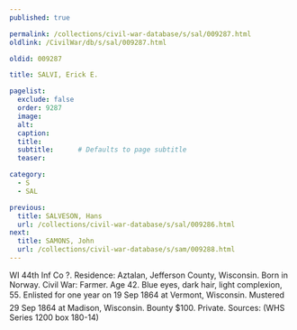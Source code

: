 ```yaml
---
published: true

permalink: /collections/civil-war-database/s/sal/009287.html
oldlink: /CivilWar/db/s/sal/009287.html

oldid: 009287

title: SALVI, Erick E.

pagelist:
  exclude: false
  order: 9287
  image: 
  alt:
  caption:
  title:
  subtitle:      # Defaults to page subtitle
  teaser:

category: 
  - S 
  - SAL

previous:
  title: SALVESON, Hans
  url: /collections/civil-war-database/s/sal/009286.html  
next:
  title: SAMONS, John
  url: /collections/civil-war-database/s/sam/009288.html   
---
```

WI 44th Inf Co ?. Residence: Aztalan, Jefferson County, Wisconsin. Born in Norway. Civil War: Farmer. Age 42. Blue eyes, dark hair, light complexion, 5&#146;5&#148;. Enlisted for one year on 19 Sep 1864 at Vermont, Wisconsin. Mustered 29 Sep 1864 at Madison, Wisconsin. Bounty $100. Private. Sources: (WHS Series 1200 box 180-14)